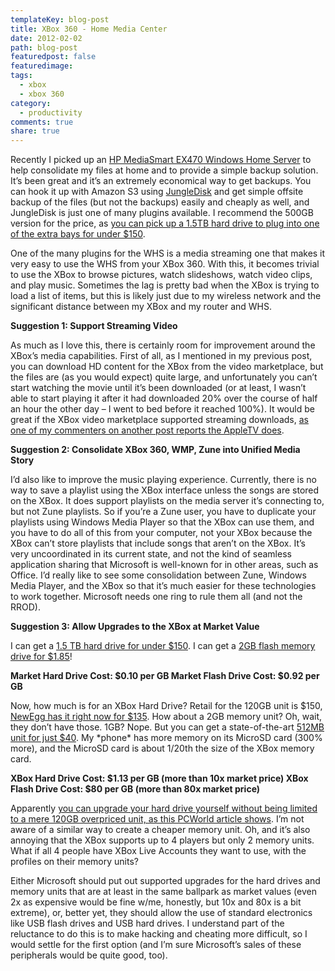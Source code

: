 ```yaml
---
templateKey: blog-post
title: XBox 360 - Home Media Center
date: 2012-02-02
path: blog-post
featuredpost: false
featuredimage:
tags:
  - xbox
  - xbox 360
category:
  - productivity
comments: true
share: true
---
```


Recently I picked up an [HP MediaSmart EX470 Windows Home Server](http://www.amazon.com/gp/product/B000UY1WSK?ie=UTF8&tag=aspalliancecom&linkCode=as2&camp=1789&creative=390957&creativeASIN=B000UY1WSK) to help consolidate my files at home and to provide a simple backup solution. It’s been great and it’s an extremely economical way to get backups. You can hook it up with Amazon S3 using [JungleDisk](http://jungledisk.com/homeserver/index.aspx) and get simple offsite backup of the files (but not the backups) easily and cheaply as well, and JungleDisk is just one of many plugins available. I recommend the 500GB version for the price, as [you can pick up a 1.5TB hard drive to plug into one of the extra bays for under $150](http://www.amazon.com/gp/product/B00066IJPQ?ie=UTF8&tag=aspalliancecom&linkCode=as2&camp=1789&creative=390957&creativeASIN=B00066IJPQ).

One of the many plugins for the WHS is a media streaming one that makes it very easy to use the WHS from your XBox 360. With this, it becomes trivial to use the XBox to browse pictures, watch slideshows, watch video clips, and play music. Sometimes the lag is pretty bad when the XBox is trying to load a list of items, but this is likely just due to my wireless network and the significant distance between my XBox and my router and WHS.

**Suggestion 1: Support Streaming Video**

As much as I love this, there is certainly room for improvement around the XBox’s media capabilities. First of all, as I mentioned in my previous post, you can download HD content for the XBox from the video marketplace, but the files are (as you would expect) quite large, and unfortunately you can’t start watching the movie until it’s been downloaded (or at least, I wasn’t able to start playing it after it had downloaded 20% over the course of half an hour the other day – I went to bed before it reached 100%). It would be great if the XBox video marketplace supported streaming downloads, [as one of my commenters on another post reports the AppleTV does](http://stevesmithblog.com/blog/online-media-and-the-death-of-drm/#comment-377).

**Suggestion 2: Consolidate XBox 360, WMP, Zune into Unified Media Story**

I’d also like to improve the music playing experience. Currently, there is no way to save a playlist using the XBox interface unless the songs are stored on the XBox. It does support playlists on the media server it’s connecting to, but not Zune playlists. So if you’re a Zune user, you have to duplicate your playlists using Windows Media Player so that the XBox can use them, and you have to do all of this from your computer, not your XBox because the XBox can’t store playlists that include songs that aren’t on the XBox. It’s very uncoordinated in its current state, and not the kind of seamless application sharing that Microsoft is well-known for in other areas, such as Office. I’d really like to see some consolidation between Zune, Windows Media Player, and the XBox so that it’s much easier for these technologies to work together. Microsoft needs one ring to rule them all (and not the RROD).

**Suggestion 3: Allow Upgrades to the XBox at Market Value**

I can get a [1.5 TB hard drive for under $150](http://www.amazon.com/gp/redirect.html?ie=UTF8&location=http%3A%2F%2Fwww.amazon.com%2Fs%3Fie%3DUTF8%26x%3D0%26ref%255F%3Dnb%255Fss%255Fgw%26y%3D0%26field-keywords%3Dhard%2520drive%26url%3Dsearch-alias%253Daps&tag=aspalliancecom&linkCode=ur2&camp=1789&creative=390957). I can get a [2GB flash memory drive for $1.85](http://www.amazon.com/gp/product/B000ERAON2?ie=UTF8&tag=aspalliancecom&linkCode=as2&camp=1789&creative=390957&creativeASIN=B000ERAON2)!

**Market Hard Drive Cost: $0.10 per GB Market Flash Drive Cost: $0.92 per GB**

Now, how much is for an XBox Hard Drive? Retail for the 120GB unit is $150, [NewEgg has it right now for $135](http://www.newegg.com/Product/Product.aspx?Item=N82E16874103062&nm_mc=OTC-Froogle&cm_mmc=OTC-Froogle-_-Xbox+360+-+Accessories-_-Microsoft-_-74103062). How about a 2GB memory unit? Oh, wait, they don’t have those. 1GB? Nope. But you can get a state-of-the-art [512MB unit for just $40](http://www.newegg.com/Product/Product.aspx?Item=N82E16874103061). My \*phone\* has more memory on its MicroSD card (300% more), and the MicroSD card is about 1/20th the size of the XBox memory card.

**XBox Hard Drive Cost: $1.13 per GB (more than 10x market price) XBox Flash Drive Cost: $80 per GB (more than 80x market price)**

Apparently [you can upgrade your hard drive yourself without being limited to a mere 120GB overpriced unit, as this PCWorld article shows](http://www.pcworld.com/article/150970/upgrade_your_xbox_360s_hard_drive_on_the_cheap.html). I’m not aware of a similar way to create a cheaper memory unit. Oh, and it’s also annoying that the XBox supports up to 4 players but only 2 memory units. What if all 4 people have XBox Live Accounts they want to use, with the profiles on their memory units?

Either Microsoft should put out supported upgrades for the hard drives and memory units that are at least in the same ballpark as market values (even 2x as expensive would be fine w/me, honestly, but 10x and 80x is a bit extreme), or, better yet, they should allow the use of standard electronics like USB flash drives and USB hard drives. I understand part of the reluctance to do this is to make hacking and cheating more difficult, so I would settle for the first option (and I’m sure Microsoft’s sales of these peripherals would be quite good, too).
